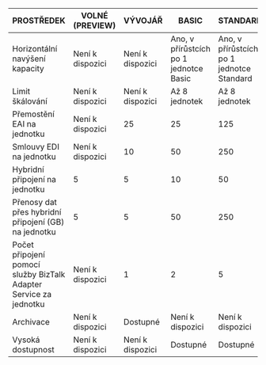 | PROSTŘEDEK | VOLNÉ (PREVIEW) | VÝVOJÁŘ | BASIC | STANDARD | PREMIUM |
| --- | --- | --- | --- | --- | --- |
| Horizontální navýšení kapacity |Není k dispozici |Není k dispozici |Ano, v přírůstcích po 1 jednotce Basic |Ano, v přírůstcích po 1 jednotce Standard |Ano, v přírůstcích po 1 jednotce Premium |
| Limit škálování |Není k dispozici |Není k dispozici |Až 8 jednotek |Až 8 jednotek |Až 8 jednotek |
| Přemostění EAI na jednotku |Není k dispozici |25 |25 |125 |500 |
| Smlouvy EDI na jednotku |Není k dispozici |10 |50 |250 |1000 |
| Hybridní připojení na jednotku |5 |5 |10 |50 |100 |
| Přenosy dat přes hybridní připojení (GB) na jednotku |5 |5 |50 |250 |500 |
| Počet připojení pomocí služby BizTalk Adapter Service za jednotku |Není k dispozici |1 |2 |5 |25 |
| Archivace |Není k dispozici |Dostupné |Není k dispozici |Není k dispozici |Dostupné |
| Vysoká dostupnost |Není k dispozici |Není k dispozici |Dostupné |Dostupné |Dostupné |

